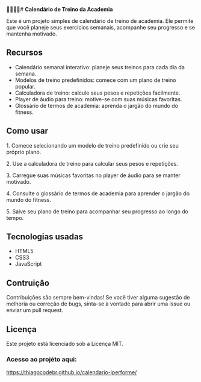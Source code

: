 🏋️‍♂️🏋️‍♀️# **Calendário de Treino da Academia**

Este é um projeto simples de calendário de treino de academia. Ele permite que você planeje seus exercícios semanais, acompanhe seu progresso e se mantenha motivado.

## **Recursos**
<ul>
  <li>Calendário semanal interativo: planeje seus treinos para cada dia da semana.</li>
  <li>Modelos de treino predefinidos: comece com um plano de treino popular.</li>
  <li>Calculadora de treino: calcule seus pesos e repetições facilmente.</li>
  <li>Player de áudio para treino: motive-se com suas músicas favoritas.</li>
  <li>Glossário de termos de academia: aprenda o jargão do mundo do fitness.</li>
</ul>

## **Como usar**
  <p>1. Comece selecionando um modelo de treino predefinido ou crie seu próprio plano.</p>
  <p>2. Use a calculadora de treino para calcular seus pesos e repetições.</p>
  <p>3. Carregue suas músicas favoritas no player de áudio para se manter motivado.</p>
  <p>4. Consulte o glossário de termos de academia para aprender o jargão do mundo do fitness.</p>
  <p>5. Salve seu plano de treino para acompanhar seu progresso ao longo do tempo.</p>

## **Tecnologias usadas**
<ul>
  <li>HTML5</li>
  <li>CSS3</li>
  <li>JavaScript</li>
</ul>

## **Contruição**
Contribuições são sempre bem-vindas! Se você tiver alguma sugestão de melhoria ou correção de bugs, sinta-se à vontade para abrir uma issue ou enviar um pull request.

## **Licença**
Este projeto está licenciado sob a Licença MIT.

### **Acesso ao projéto aqui:** 
https://thiagocodebr.github.io/calendario-iperforme/

